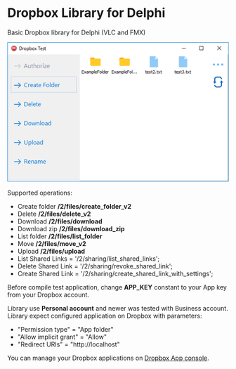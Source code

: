 # Dropbox Library for Delphi
Basic Dropbox library for Delphi (VLC and FMX)

![Test application screenshot](/DropboxTest/Img/DropboxTest.png?raw=true "Test application screenshot")

Supported operations:

 * Create folder **/2/files/create_folder_v2**
 * Delete **/2/files/delete_v2**
 * Download **/2/files/download**
 * Download zip **/2/files/download_zip**
 * List folder **/2/files/list_folder**
 * Move **/2/files/move_v2**
 * Upload **/2/files/upload**
 * List Shared Links   = '/2/sharing/list_shared_links';
 * Delete Shared Link = '/2/sharing/revoke_shared_link';
 * Create Shared Link = '/2/sharing/create_shared_link_with_settings';

Before compile test application, change **APP_KEY** constant to your App key from your Dropbox account.

Library use **Personal account** and newer was tested with Business account.
Library expect configured application on Dropbox with parameters:

 * "Permission type" = "App folder"
 * "Allow implicit grant" = "Allow"
 * "Redirect URIs" = "http://localhost"

You can manage your Dropbox applications on [Dropbox App console](https://www.dropbox.com/developers/apps).
